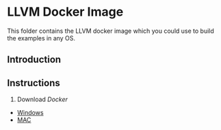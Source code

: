# LLVM Docker Image

This folder contains the LLVM docker image which you could use to build the examples in any OS.

## Introduction



## Instructions

1. Download *Docker*
  - [Windows](https://hub.docker.com/editions/community/docker-ce-desktop-windows)
  - [MAC](https://hub.docker.com/editions/community/docker-ce-desktop-mac)
